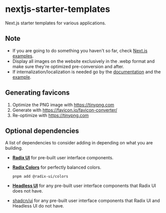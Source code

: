 # nextjs-starter-templates

Next.js starter templates for various applications.

## Note

- If you are going to do something you haven't so far, check [Next.js examples](https://github.com/vercel/next.js/tree/canary/examples/).
- Display all images on the website exclusively in the .webp format and make sure they're optimized pre-conversion and after.
- If internalization/localization is needed go by the [documentation](https://nextjs.org/docs/advanced-features/i18n-routing) and the [example](https://github.com/vercel/next.js/tree/canary/examples/i18n-routing).

## Generating favicons

1. Optimize the PNG image with https://tinypng.com
1. Generate with https://favicon.io/favicon-converter/
1. Re-optimize with https://tinypng.com

## Optional dependencies

A list of dependencies to consider adding in depending on what you are building.

- [**Radix UI**](https://www.radix-ui.com/docs/primitives/overview/getting-started) for pre-built user interface components.
- [**Radix Colors**](https://www.radix-ui.com/docs/colors/getting-started/usage) for perfectly balanced colors.

    ```
    pnpm add @radix-ui/colors
    ```

- [**Headless UI**](https://headlessui.com/react)  for any pre-built user interface components that Radix UI does not have.
- [shadcn/ui](https://github.com/shadcn/ui) for any pre-built user interface components that Radix UI and Headless UI do not have.
